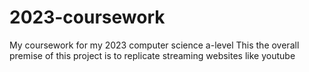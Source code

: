 # 2023-coursework
My coursework for my 2023 computer science a-level
This the overall premise of this project is to replicate streaming websites like youtube